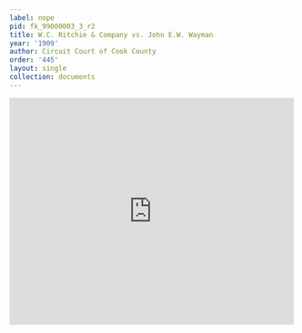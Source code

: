 ```yaml
---
label: nope
pid: fk_99000003_3_r2
title: W.C. Ritchie & Company vs. John E.W. Wayman
year: '1909'
author: Circuit Court of Cook County
order: '445'
layout: single
collection: documents
---
```

<iframe src="https://northwestern.app.box.com/embed/s/aagbid5clajnwsg9hvuoimnsji7gmn0w?sortColumn=date&view=list" width="500" height="400" frameborder="0" allowfullscreen webkitallowfullscreen msallowfullscreen></iframe>
